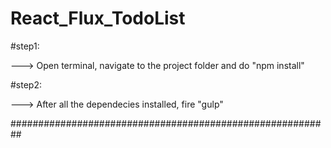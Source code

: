 # React_Flux_TodoList

#step1:

  ---> Open terminal, navigate to the project folder and do "npm install"
  
#step2:

  ---> After all the dependecies installed, fire  "gulp"
  
##########################################################
